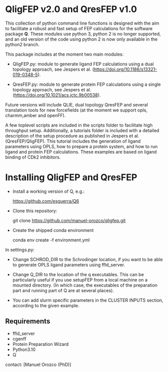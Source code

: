 # QligFEP v2.0 and QresFEP v1.0

This collection of python command line functions is designed with the
aim to facilitate a robust and fast setup of FEP calculations for the
software package **Q**. These modules use python 3, python 2 is no 
longer supported, and an old version of the code using python 2
is now only available in the python2 branch.

This package includes at the moment two main modules:  
- QligFEP.py: module to generate ligand FEP calculations using a
dual topology approach, 
see Jespers et al. (https://doi.org/10.1186/s13321-019-0348-5).  

- QresFEP.py: module to generate protein FEP calculations using a
single topology approach, 
see Jespers et al. (https://doi.org/10.1021/acs.jctc.9b00538). 

Future versions will include QLIE, dual topology QresFEP and several
translation tools for new forcefields (at the moment we support opls,
charmm,amber and openFF).

A few toplevel scripts are included in the scripts folder to facilitate
high throughput setup. Additionally, a tutorials folder is included
with a detailed description of the setup procedure as published in
Jespers et al. (QresFEP/QligFEP). This tutorial includes the generation
of ligand parameters using OPLS, how to prepare a protein system, and
how to run ligand and protein FEP calculations. These examples are 
based on ligand binding of CDk2 inhibitors.

# Installing QligFEP and QresFEP  

- Install a working version of Q, e.g.:  

    <https://github.com/esguerra/Q6>  

  
- Clone this repository:  

    git clone https://github.com/manuel-orozco/qligfep.git

- Create the shipped conda environment

    conda env create -f environment.yml

In settings.py:  

- Change SCHROD_DIR to the Schrodinger location, if you want to be
able to generate OPLS ligand parameters using ffld_server.  

- Change Q_DIR to the location of the q executables. This can be
particularly useful if you use setupFEP from a local machine on
a mounted directory. (In which case, the executables of the preparation
part and running part of Q are at several places).  

- You can add slurm specific parameters in the CLUSTER INPUTS section,
according to the given example.   

## Requirements  
- ffld_server  
- cgenff  
- Protein Preparation Wizard  
- Python3.10  
- Q  

contact: [Manuel Orozco (PhD)]

